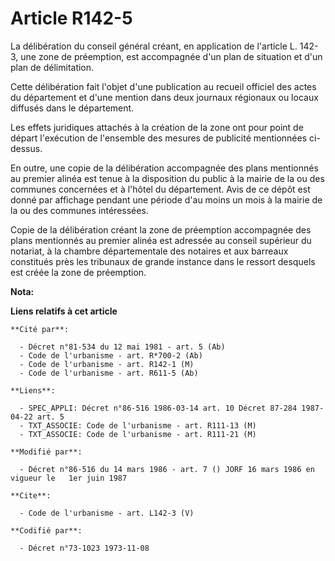 # Article R142-5

La délibération du conseil général créant, en application de l'article L. 142-3, une zone de préemption, est accompagnée d'un
plan de situation et d'un plan de délimitation. 

Cette délibération fait l'objet d'une publication au recueil officiel des actes du département et d'une mention dans deux
journaux régionaux ou locaux diffusés dans le département. 

Les effets juridiques attachés à la création de la zone ont pour point de départ l'exécution de l'ensemble des mesures de
publicité mentionnées ci-dessus. 

En outre, une copie de la délibération accompagnée des plans mentionnés au premier alinéa est tenue à la disposition du
public à la mairie de la ou des communes concernées et à l'hôtel du département. Avis de ce dépôt est donné par affichage
pendant une période d'au moins un mois à la mairie de la ou des communes intéressées. 

Copie de la délibération créant la zone de préemption accompagnée des plans mentionnés au premier alinéa est adressée au
conseil supérieur du notariat, à la chambre départementale des notaires et aux barreaux constitués près les tribunaux de
grande instance dans le ressort desquels est créée la zone de préemption.

**Nota:**



**Liens relatifs à cet article**

	**Cité par**:

	  - Décret n°81-534 du 12 mai 1981 - art. 5 (Ab)
	  - Code de l'urbanisme - art. R*700-2 (Ab)
	  - Code de l'urbanisme - art. R142-1 (M)
	  - Code de l'urbanisme - art. R611-5 (Ab)

	**Liens**:

	  - SPEC_APPLI: Décret n°86-516 1986-03-14 art. 10 Décret 87-284 1987-04-22 art. 5
	  - TXT_ASSOCIE: Code de l'urbanisme - art. R111-13 (M)
	  - TXT_ASSOCIE: Code de l'urbanisme - art. R111-21 (M)

	**Modifié par**:

	  - Décret n°86-516 du 14 mars 1986 - art. 7 () JORF 16 mars 1986 en vigueur le   1er juin 1987

	**Cite**:

	  - Code de l'urbanisme - art. L142-3 (V)

	**Codifié par**:

	  - Décret n°73-1023 1973-11-08
